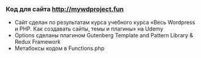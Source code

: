 ### Код для сайта <http://mywdproject.fun>
- Сайт сделан по результатам курса учебного курса «Весь Wordpress и PHP. Как создавать сайты, темы и плагины» на Udemy
- Оptions сделаны плагином  Gutenberg Template and Pattern Library & Redux Framework 
- Метабоксы кодом в Functions.php
